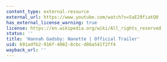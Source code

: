 ```yaml
---
content_type: external-resource
external_url: https://www.youtube.com/watch?v=5aE29fiatQ0
has_external_license_warning: true
license: https://en.wikipedia.org/wiki/All_rights_reserved
status: ''
title: 'Hannah Gadsby: Nanette | Official Trailer'
uid: 691adfb2-916f-4082-8cbc-d86a541f2ff4
wayback_url: ''
---
```

